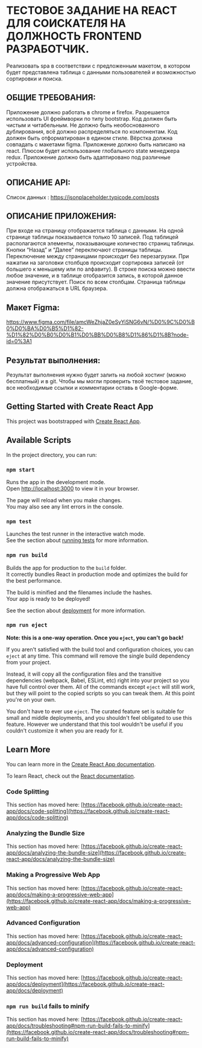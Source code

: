 # ТЕСТОВОЕ ЗАДАНИЕ НА REACT ДЛЯ СОИСКАТЕЛЯ НА ДОЛЖНОСТЬ FRONTEND РАЗРАБОТЧИК.

Реализовать spa в соответствии с предложенным макетом, в котором будет представлена таблица с данными пользователей и возможностью сортировки и поиска.

## ОБЩИЕ ТРЕБОВАНИЯ: 


Приложение должно работать в chrome и firefox. 
Разрешается использовать UI фреймворки по типу bootstrap.
Код должен быть чистым и читабельным. 
Не должно быть необоснованного дублирования, всё должно распределяться по компонентам.
Код должен быть отформатирован в едином стиле. 
Вёрстка должна совпадать с макетами figma.
Приложение должно быть написано на react.
Плюсом будет использование глобального state менеджера redux.
Приложение должно быть адаптировано под различные устройства.

## ОПИСАНИЕ API:
Список данных : https://jsonplaceholder.typicode.com/posts 

## ОПИСАНИЕ ПРИЛОЖЕНИЯ:
При входе на страницу отображается таблица с данными.
На одной странице таблицы показывается только 10 записей.
Под таблицей располагаются элементы, показывающие количество страниц таблицы.
Кнопки “Назад” и “Далее” переключают страницы таблицы.
Переключение между страницами происходит без перезагрузки. 
При нажатии на заголовки столбцов происходит сортировка записей (от большего к меньшему или по алфавиту).
В строке поиска можно ввести любое значение, и в таблице отобразится запись, в которой данное значение присутствует. Поиск по всем столбцам.
Страница таблицы должна отображаться в URL браузера.

## Макет Figma:

https://www.figma.com/file/amcWeZhjaZ0eSyYiSNG6vN/%D0%9C%D0%B0%D0%BA%D0%B5%D1%82-%D1%82%D0%B0%D0%B1%D0%BB%D0%B8%D1%86%D1%8B?node-id=0%3A1 

## Результат выполнения:

Результат выполнения нужно будет залить на любой хостинг (можно бесплатный) и в git. Чтобы мы могли проверить твоё тестовое задание, все необходимые ссылки и комментарии оставь в Google-форме.


## Getting Started with Create React App

This project was bootstrapped with [Create React App](https://github.com/facebook/create-react-app).

## Available Scripts

In the project directory, you can run:

### `npm start`

Runs the app in the development mode.\
Open [http://localhost:3000](http://localhost:3000) to view it in your browser.

The page will reload when you make changes.\
You may also see any lint errors in the console.

### `npm test`

Launches the test runner in the interactive watch mode.\
See the section about [running tests](https://facebook.github.io/create-react-app/docs/running-tests) for more information.

### `npm run build`

Builds the app for production to the `build` folder.\
It correctly bundles React in production mode and optimizes the build for the best performance.

The build is minified and the filenames include the hashes.\
Your app is ready to be deployed!

See the section about [deployment](https://facebook.github.io/create-react-app/docs/deployment) for more information.

### `npm run eject`

**Note: this is a one-way operation. Once you `eject`, you can't go back!**

If you aren't satisfied with the build tool and configuration choices, you can `eject` at any time. This command will remove the single build dependency from your project.

Instead, it will copy all the configuration files and the transitive dependencies (webpack, Babel, ESLint, etc) right into your project so you have full control over them. All of the commands except `eject` will still work, but they will point to the copied scripts so you can tweak them. At this point you're on your own.

You don't have to ever use `eject`. The curated feature set is suitable for small and middle deployments, and you shouldn't feel obligated to use this feature. However we understand that this tool wouldn't be useful if you couldn't customize it when you are ready for it.

## Learn More

You can learn more in the [Create React App documentation](https://facebook.github.io/create-react-app/docs/getting-started).

To learn React, check out the [React documentation](https://reactjs.org/).

### Code Splitting

This section has moved here: [https://facebook.github.io/create-react-app/docs/code-splitting](https://facebook.github.io/create-react-app/docs/code-splitting)

### Analyzing the Bundle Size

This section has moved here: [https://facebook.github.io/create-react-app/docs/analyzing-the-bundle-size](https://facebook.github.io/create-react-app/docs/analyzing-the-bundle-size)

### Making a Progressive Web App

This section has moved here: [https://facebook.github.io/create-react-app/docs/making-a-progressive-web-app](https://facebook.github.io/create-react-app/docs/making-a-progressive-web-app)

### Advanced Configuration

This section has moved here: [https://facebook.github.io/create-react-app/docs/advanced-configuration](https://facebook.github.io/create-react-app/docs/advanced-configuration)

### Deployment

This section has moved here: [https://facebook.github.io/create-react-app/docs/deployment](https://facebook.github.io/create-react-app/docs/deployment)

### `npm run build` fails to minify

This section has moved here: [https://facebook.github.io/create-react-app/docs/troubleshooting#npm-run-build-fails-to-minify](https://facebook.github.io/create-react-app/docs/troubleshooting#npm-run-build-fails-to-minify)
